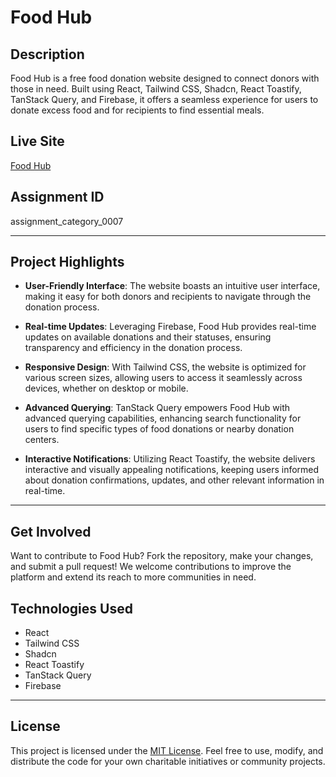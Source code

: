 # Food Hub

## Description
Food Hub is a free food donation website designed to connect donors with those in need. Built using React, Tailwind CSS, Shadcn, React Toastify, TanStack Query, and Firebase, it offers a seamless experience for users to donate excess food and for recipients to find essential meals.

## Live Site
[Food Hub](https://foodhub-bd.web.app/)

## Assignment ID
assignment_category_0007

---

## Project Highlights
- **User-Friendly Interface**: The website boasts an intuitive user interface, making it easy for both donors and recipients to navigate through the donation process.

- **Real-time Updates**: Leveraging Firebase, Food Hub provides real-time updates on available donations and their statuses, ensuring transparency and efficiency in the donation process.

- **Responsive Design**: With Tailwind CSS, the website is optimized for various screen sizes, allowing users to access it seamlessly across devices, whether on desktop or mobile.

- **Advanced Querying**: TanStack Query empowers Food Hub with advanced querying capabilities, enhancing search functionality for users to find specific types of food donations or nearby donation centers.

- **Interactive Notifications**: Utilizing React Toastify, the website delivers interactive and visually appealing notifications, keeping users informed about donation confirmations, updates, and other relevant information in real-time.

---

## Get Involved
Want to contribute to Food Hub? Fork the repository, make your changes, and submit a pull request! We welcome contributions to improve the platform and extend its reach to more communities in need.

## Technologies Used
- React
- Tailwind CSS
- Shadcn
- React Toastify
- TanStack Query
- Firebase

---

## License
This project is licensed under the [MIT License](https://opensource.org/licenses/MIT). Feel free to use, modify, and distribute the code for your own charitable initiatives or community projects.
